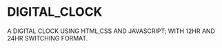 # DIGITAL_CLOCK
A DIGITAL CLOCK USING HTML,CSS AND JAVASCRIPT; WITH 12HR AND 24HR SWITCHING FORMAT. 
